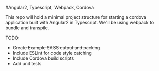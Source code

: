 #Angular2, Typescript, Webpack, Cordova

This repo will hold a minimal project structure for starting a cordova application built with Angular2 in Typescript. We'll be using webpack to bundle and transpile.

TODO:
- ~~Create Example SASS output and packing~~
- Include ESLint for code style catching
- Include Cordova build scripts
- Add unit tests
